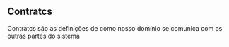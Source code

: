 ## Contratcs

Contratcs são as definições de como nosso domínio se comunica com as outras partes do sistema